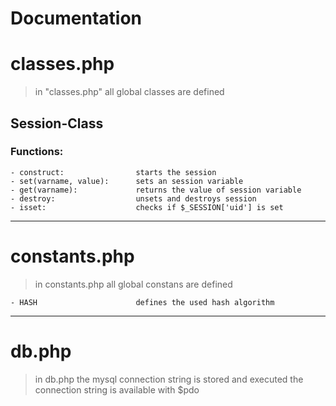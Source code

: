 # Documentation

# classes.php
> in "classes.php" all global classes are defined

## Session-Class
### Functions:
    - construct:                starts the session
    - set(varname, value):      sets an session variable
    - get(varname):             returns the value of session variable
    - destroy:                  unsets and destroys session
    - isset:                    checks if $_SESSION['uid'] is set
---
# constants.php
> in constants.php all global constans are defined

    - HASH                      defines the used hash algorithm
---
# db.php
> in db.php the mysql connection string is stored and executed
the connection string is available with $pdo
